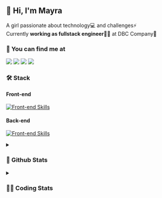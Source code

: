## 👋 Hi, I'm Mayra

A girl passionate about technology💻 and challenges⚡  
Currently **working as fullstack engineer**👩‍💻 at DBC Company🚀   

### 💬 You can find me at

<a href="https://mayra.dev" target="_blank" rel="noopener"><img src="https://img.shields.io/badge/-mayra.dev-005FED?style=flat&logo=Google-chrome&logoColor=white"/></a>
<a href="https://linkedin.com/in/mayraamaral" target="_blank" rel="noopener"><img src="https://img.shields.io/badge/-/mayraamaral-0077B5?style=flat&logo=Linkedin&logoColor=white"/></a>
<a href="mailto:mayra@mayra.dev" target="_blank" rel="noopener"><img src="https://img.shields.io/badge/-mayra@mayra.dev-D14836?style=flat&logo=Gmail&logoColor=white"/></a>
<a href="" target="_blank" rel="noopener"><img src="https://img.shields.io/badge/-mayraamaral-7289DA?style=flat&logo=Discord&logoColor=white"/></a>

### 🛠️ Stack
#### Front-end

[![Front-end Skills](https://skillicons.dev/icons?i=react,next,redux,styledcomponents,html,css,sass,js,ts,figma)](https://skillicons.dev)
#### Back-end

[![Front-end Skills](https://skillicons.dev/icons?i=java,spring,postgres,git,linux,bash,nodejs,docker,jenkins)](https://skillicons.dev)


<details>
    <summary><h3>📌 Github Stats</h3></summary>
    <div align="center">
        <table>
      <td><img height="160em" src="https://github-readme-stats.vercel.app/api?username=mayraamaral&show_icons=true&theme=algolia&hide_border=true&hide=stars&count_private=true" alt="Readme stats"></td>
      <td><img height="160em" src="https://github-readme-stats.vercel.app/api/top-langs/?username=mayraamaral&&layout=compact&&theme=algolia&hide_border=true&langs_count=6" alt="Language stats"></td>
       </table>
  </div> 
    

  <p align="center">
    <img src="https://github-readme-streak-stats.herokuapp.com?user=mayraamaral&theme=dark&hide_border=true&date_format=j%20M%5B%20Y%5D&locale=pt-br&background=050F2C&ring=0195DD&fire=23AA7D&currStreakLabel=23AA7D" alt="Streak stats">
  </p> 
</details>

<details>
  <summary><h3>👩‍💻 Coding Stats</h3></summary>
  
  <!--START_SECTION:waka-->
![Code Time](http://img.shields.io/badge/Code%20Time-120%20hrs%208%20mins-blue)

**🐱 My GitHub Data** 

> 📦 578.1 kB Used in GitHub's Storage 
 > 
> 🏆 248 Contributions in the Year 2023
 > 
> 🚫 Not Opted to Hire
 > 
> 📜 47 Public Repositories 
 > 
> 🔑 24 Private Repositories 
 > 
**I'm an Early 🐤** 

```text
🌞 Morning                297 commits         ████░░░░░░░░░░░░░░░░░░░░░   15.35 % 
🌆 Daytime                871 commits         ███████████░░░░░░░░░░░░░░   45.01 % 
🌃 Evening                667 commits         █████████░░░░░░░░░░░░░░░░   34.47 % 
🌙 Night                  100 commits         █░░░░░░░░░░░░░░░░░░░░░░░░   05.17 % 
```
📅 **I'm Most Productive on Monday** 

```text
Monday                   426 commits         ██████░░░░░░░░░░░░░░░░░░░   22.02 % 
Tuesday                  320 commits         ████░░░░░░░░░░░░░░░░░░░░░   16.54 % 
Wednesday                258 commits         ███░░░░░░░░░░░░░░░░░░░░░░   13.33 % 
Thursday                 304 commits         ████░░░░░░░░░░░░░░░░░░░░░   15.71 % 
Friday                   276 commits         ████░░░░░░░░░░░░░░░░░░░░░   14.26 % 
Saturday                 130 commits         ██░░░░░░░░░░░░░░░░░░░░░░░   06.72 % 
Sunday                   221 commits         ███░░░░░░░░░░░░░░░░░░░░░░   11.42 % 
```


📊 **This Week I Spent My Time On** 

```text
🕑︎ Time Zone: America/Sao_Paulo

💬 Programming Languages: 
Java                     5 hrs 24 mins       ██████████████████░░░░░░░   71.57 % 
Properties               1 hr 6 mins         ████░░░░░░░░░░░░░░░░░░░░░   14.73 % 
GitIgnore file           23 mins             █░░░░░░░░░░░░░░░░░░░░░░░░   05.19 % 
FTL                      18 mins             █░░░░░░░░░░░░░░░░░░░░░░░░   04.10 % 
XML                      16 mins             █░░░░░░░░░░░░░░░░░░░░░░░░   03.71 % 

🔥 Editors: 
IntelliJ                 5 hrs 46 mins       ███████████████████░░░░░░   76.40 % 
VS Code                  1 hr 46 mins        ██████░░░░░░░░░░░░░░░░░░░   23.60 % 

🐱‍💻 Projects: 
vs12-back                1 hr 44 mins        ██████░░░░░░░░░░░░░░░░░░░   23.00 % 
aula-06                  1 hr 25 mins        █████░░░░░░░░░░░░░░░░░░░░   18.98 % 
Breno Santos             48 mins             ███░░░░░░░░░░░░░░░░░░░░░░   10.61 % 
Antonio Badaro           37 mins             ██░░░░░░░░░░░░░░░░░░░░░░░   08.35 % 
Hugo Ferreira            29 mins             ██░░░░░░░░░░░░░░░░░░░░░░░   06.42 % 

💻 Operating System: 
Linux                    7 hrs 33 mins       █████████████████████████   100.00 % 
```

**I Mostly Code in JavaScript** 

```text
JavaScript               98 repos            ███████░░░░░░░░░░░░░░░░░░   28.32 % 
TypeScript               92 repos            ███████░░░░░░░░░░░░░░░░░░   26.59 % 
HTML                     90 repos            ███████░░░░░░░░░░░░░░░░░░   26.01 % 
Java                     46 repos            ███░░░░░░░░░░░░░░░░░░░░░░   13.29 % 
CSS                      17 repos            █░░░░░░░░░░░░░░░░░░░░░░░░   04.91 % 
```




 Last Updated on 14/08/2023 18:42:36 UTC
<!--END_SECTION:waka-->

</details>
